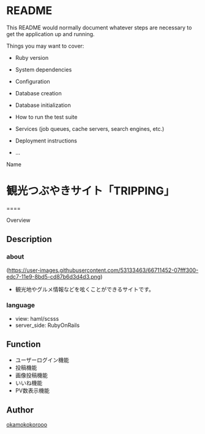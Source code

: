 # README

This README would normally document whatever steps are necessary to get the
application up and running.

Things you may want to cover:

* Ruby version

* System dependencies

* Configuration

* Database creation

* Database initialization

* How to run the test suite

* Services (job queues, cache servers, search engines, etc.)

* Deployment instructions

* ...

Name
# 観光つぶやきサイト「TRIPPING」
====

Overview

## Description

### about
(https://user-images.githubusercontent.com/53133463/66711452-07fff300-edc7-11e9-8bd5-cd87b6d3d4d3.png)
* 観光地やグルメ情報などを呟くことができるサイトです。

### language
* view: haml/scsss
* server_side: RubyOnRails

## Function
* ユーザーログイン機能
* 投稿機能
* 画像投稿機能
* いいね機能
* PV数表示機能

## Author

[okamokokorooo](https://github.com/okamokokorooo)



